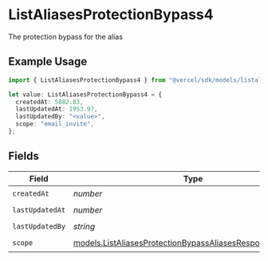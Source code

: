 # ListAliasesProtectionBypass4

The protection bypass for the alias

## Example Usage

```typescript
import { ListAliasesProtectionBypass4 } from "@vercel/sdk/models/listaliasesop.js";

let value: ListAliasesProtectionBypass4 = {
  createdAt: 5882.83,
  lastUpdatedAt: 1953.97,
  lastUpdatedBy: "<value>",
  scope: "email_invite",
};
```

## Fields

| Field                                                                                                                        | Type                                                                                                                         | Required                                                                                                                     | Description                                                                                                                  |
| ---------------------------------------------------------------------------------------------------------------------------- | ---------------------------------------------------------------------------------------------------------------------------- | ---------------------------------------------------------------------------------------------------------------------------- | ---------------------------------------------------------------------------------------------------------------------------- |
| `createdAt`                                                                                                                  | *number*                                                                                                                     | :heavy_check_mark:                                                                                                           | N/A                                                                                                                          |
| `lastUpdatedAt`                                                                                                              | *number*                                                                                                                     | :heavy_check_mark:                                                                                                           | N/A                                                                                                                          |
| `lastUpdatedBy`                                                                                                              | *string*                                                                                                                     | :heavy_check_mark:                                                                                                           | N/A                                                                                                                          |
| `scope`                                                                                                                      | [models.ListAliasesProtectionBypassAliasesResponse200Scope](../models/listaliasesprotectionbypassaliasesresponse200scope.md) | :heavy_check_mark:                                                                                                           | N/A                                                                                                                          |